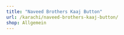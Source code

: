 ```yaml
---
title: "Naveed Brothers Kaaj Button"
url: /karachi/naveed-brothers-kaaj-button/
shop: Allgemein
---
```

